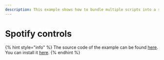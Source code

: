 ```yaml
---
description: This example shows how to bundle multiple scripts into a single extension.
---
```


# Spotify controls

{% hint style="info" %}
The source code of the example can be found [here](../../examples/spotify-controls). You can install it [here](https://www.raycast.com/thomas/spotify-controls).
{% endhint %}
